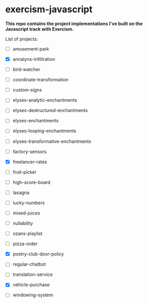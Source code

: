 # exercism-javascript

**This repo contains the project implementations I've built on the Javascript track with Exercism.**

List of projects:

 - [ ] amusement-park 
 - [x] annalyns-infiltration 
 - [ ] bird-watcher
 - [ ] coordinate-transformation 
 - [ ] custom-signs
 - [ ] elyses-analytic-enchantments  
 - [ ] elyses-destructured-enchantments
 - [ ] elyses-enchantments 
 - [ ] elyses-looping-enchantments 
 - [ ] elyses-transformative-enchantments  
 - [ ] factory-sensors
 - [x] freelancer-rates  
 - [ ] fruit-picker 
 - [ ] high-score-board 
 - [ ] lasagna
 - [ ] lucky-numbers
 - [ ] mixed-juices  
 - [ ] nullability  
 - [ ] ozans-playlist
 - [ ] pizza-order 
 - [x] poetry-club-door-policy 
 - [ ] regular-chatbot
 - [ ] translation-service  
 - [x] vehicle-purchase  
 - [ ] windowing-system

